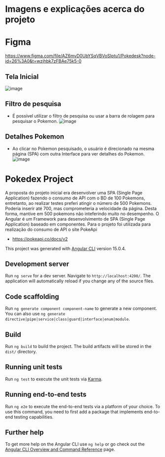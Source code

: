 # Imagens e explicações acerca do projeto

# Figma
https://www.figma.com/file/AZ6mvD0UbYSqVBVoSIptu1/Pokedesk?node-id=26%3A0&t=wzjhbk7zFBAe75k5-0

## Tela Inicial
![image](https://user-images.githubusercontent.com/101356855/213863842-482ef6f7-31fb-4693-8e4e-d198a326f413.png)

## Filtro de pesquisa
- É possível utilizar o filtro de pesquisa ou usar a barra de rolagem para pesquisar o Pokemon. 
![image](https://user-images.githubusercontent.com/101356855/213863872-4612b435-70ec-4870-8b61-fdceb862a47a.png)

## Detalhes Pokemon
- Ao clicar no Pokemon pesquisado, o usuário é direcionado na mesma página (SPA) com outra Interface para ver detalhes do Pokemon.
![image](https://user-images.githubusercontent.com/101356855/213864029-4c0347fa-6db0-42d1-ba9d-aafc4603a02c.png)

# Pokedex Project

A proposta do projeto inicial era desenvolver uma SPA (Single Page Application) fazendo o consumo de API com o BD de 100 Pokemons, entretanto, ao realizar testes preferi atingir o número de 500 Pokemons. Poderia inserir até 700, mas comprometeria a velocidade da página. Desta forma, mantive em 500 pokemons não inteferindo muito no desempenho.
O Angular é um Framework para desenvolvimento de SPA (Single Page Application) baseado em componentes.
Para o projeto foi utilizada para realização do consumo de API o site PokeApi
- https://pokeapi.co/docs/v2

This project was generated with [Angular CLI](https://github.com/angular/angular-cli) version 15.0.4.

## Development server

Run `ng serve` for a dev server. Navigate to `http://localhost:4200/`. The application will automatically reload if you change any of the source files.

## Code scaffolding

Run `ng generate component component-name` to generate a new component. You can also use `ng generate directive|pipe|service|class|guard|interface|enum|module`.

## Build

Run `ng build` to build the project. The build artifacts will be stored in the `dist/` directory.

## Running unit tests

Run `ng test` to execute the unit tests via [Karma](https://karma-runner.github.io).

## Running end-to-end tests

Run `ng e2e` to execute the end-to-end tests via a platform of your choice. To use this command, you need to first add a package that implements end-to-end testing capabilities.

## Further help

To get more help on the Angular CLI use `ng help` or go check out the [Angular CLI Overview and Command Reference](https://angular.io/cli) page.
